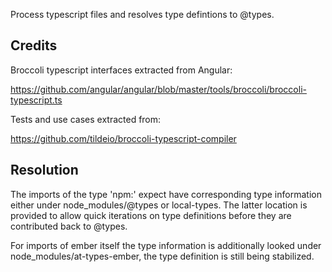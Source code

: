 Process typescript files and resolves type defintions to @types.

## Credits

Broccoli typescript interfaces extracted from Angular:

https://github.com/angular/angular/blob/master/tools/broccoli/broccoli-typescript.ts

Tests and use cases extracted from:

https://github.com/tildeio/broccoli-typescript-compiler

## Resolution

The imports of the type 'npm:<dependency>' expect have
corresponding type information either under node_modules/@types
or local-types. The latter location is provided to allow quick iterations
on type definitions before they are contributed back to @types.

For imports of ember itself the type information is additionally
looked under node_modules/at-types-ember, the type definition
is still being stabilized.
